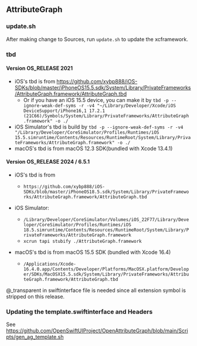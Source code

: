## AttributeGraph

### update.sh

After making change to Sources, run `update.sh` to update the xcframework.

### tbd

#### Version OS_RELEASE 2021

- iOS's tbd is from https://github.com/xybp888/iOS-SDKs/blob/master/iPhoneOS15.5.sdk/System/Library/PrivateFrameworks/AttributeGraph.framework/AttributeGraph.tbd
    - Or if you have an iOS 15.5 device, you can make it by `tbd -p --ignore-weak-def-syms -r -v4 "~/Library/Developer/Xcode/iOS DeviceSupport/iPhone16,1 17.2.1 (21C66)/Symbols/System/Library/PrivateFrameworks/AttributeGraph.framework" -o ./`
- iOS Simulator's tbd is build by `tbd -p --ignore-weak-def-syms -r -v4 "/Library/Developer/CoreSimulator/Profiles/Runtimes/iOS 15.5.simruntime/Contents/Resources/RuntimeRoot/System/Library/PrivateFrameworks/AttributeGraph.framework" -o ./`
- macOS's tbd is from macOS 12.3 SDK(bundled with Xcode 13.4.1)

#### Version OS_RELEASE 2024 / 6.5.1

- iOS's tbd is from
    - `https://github.com/xybp888/iOS-SDKs/blob/master/iPhoneOS18.5.sdk/System/Library/PrivateFrameworks/AttributeGraph.framework/AttributeGraph.tbd` 
- iOS Simulator: 
    - `/Library/Developer/CoreSimulator/Volumes/iOS_22F77/Library/Developer/CoreSimulator/Profiles/Runtimes/iOS 18.5.simruntime/Contents/Resources/RuntimeRoot/System/Library/PrivateFrameworks/AttributeGraph.framework`
    - `xcrun tapi stubify ./AttributeGraph.framework`

- macOS's tbd is from macOS 15.5 SDK (bundled with Xcode 16.4)
    - `/Applications/Xcode-16.4.0.app/Contents/Developer/Platforms/MacOSX.platform/Developer/SDKs/MacOSX15.5.sdk/System/Library/PrivateFrameworks/AttributeGraph.framework/AttributeGraph.tbd`

@_transparent in swiftinterface file is needed since all extension symbol is stripped on this release.

### Updating the template.swiftinterface and Headers

See https://github.com/OpenSwiftUIProject/OpenAttributeGraph/blob/main/Scripts/gen_ag_template.sh
